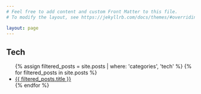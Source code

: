```yaml
---
# Feel free to add content and custom Front Matter to this file.
# To modify the layout, see https://jekyllrb.com/docs/themes/#overriding-theme-defaults

layout: page
---
```

<h2>Tech</h2>
<ul>
    {% assign filtered_posts = site.posts | where: 'categories', 'tech' %}
    {% for filtered_posts in site.posts %}
    <li>
        <a href="{{ filtered_posts.url }}">{{ filtered_posts.title }}</a>
    </li>
    {% endfor %}
</ul>